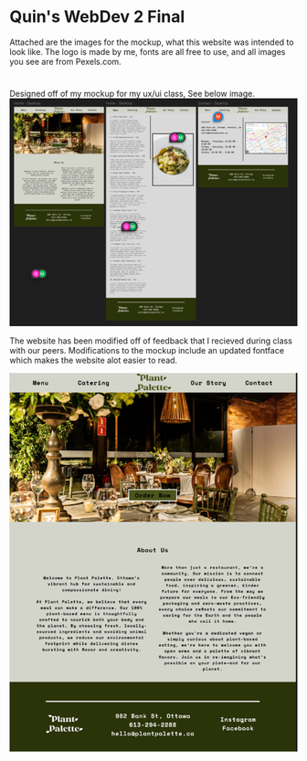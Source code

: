 # Quin's WebDev 2 Final

Attached are the images for the mockup, what this website was intended to look like. The logo is made by me, fonts are all free to use, and all images you see are from Pexels.com. 

#

Designed off of my mockup for my ux/ui class, See below image. 
![lmage](/css/images/mockup%20(1).png)

The website has been modified off of feedback that I recieved during class with our peers. Modifications to the mockup include an updated fontface which makes the website alot easier to read.

![Image](/css/images/mockup%20(2).png)
